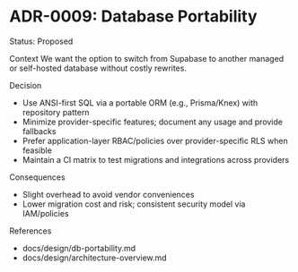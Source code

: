 # ADR-0009: Database Portability

Status: Proposed

Context
We want the option to switch from Supabase to another managed or self-hosted database without costly rewrites.

Decision
- Use ANSI-first SQL via a portable ORM (e.g., Prisma/Knex) with repository pattern
- Minimize provider-specific features; document any usage and provide fallbacks
- Prefer application-layer RBAC/policies over provider-specific RLS when feasible
- Maintain a CI matrix to test migrations and integrations across providers

Consequences
- Slight overhead to avoid vendor conveniences
- Lower migration cost and risk; consistent security model via IAM/policies

References
- docs/design/db-portability.md
- docs/design/architecture-overview.md